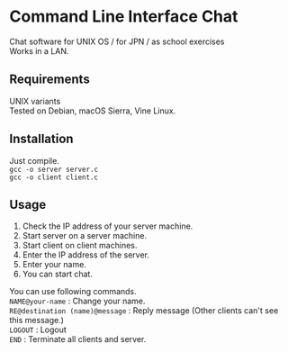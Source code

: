 # Command Line Interface Chat
Chat software for UNIX OS / for JPN / as school exercises  
Works in a LAN.

## Requirements
UNIX variants  
Tested on Debian, macOS Sierra, Vine Linux.

## Installation
Just compile.  
`gcc -o server server.c`  
`gcc -o client client.c`

## Usage
1. Check the IP address of your server machine.  
2. Start server on a server machine.  
3. Start client on client machines.  
4. Enter the IP address of the server.  
5. Enter your name.  
6. You can start chat.

You can use following commands.  
`NAME@your-name` : Change your name.  
`RE@destination (name)@message` : Reply message (Other clients can't see this message.)  
`LOGOUT` : Logout  
`END` : Terminate all clients and server.
